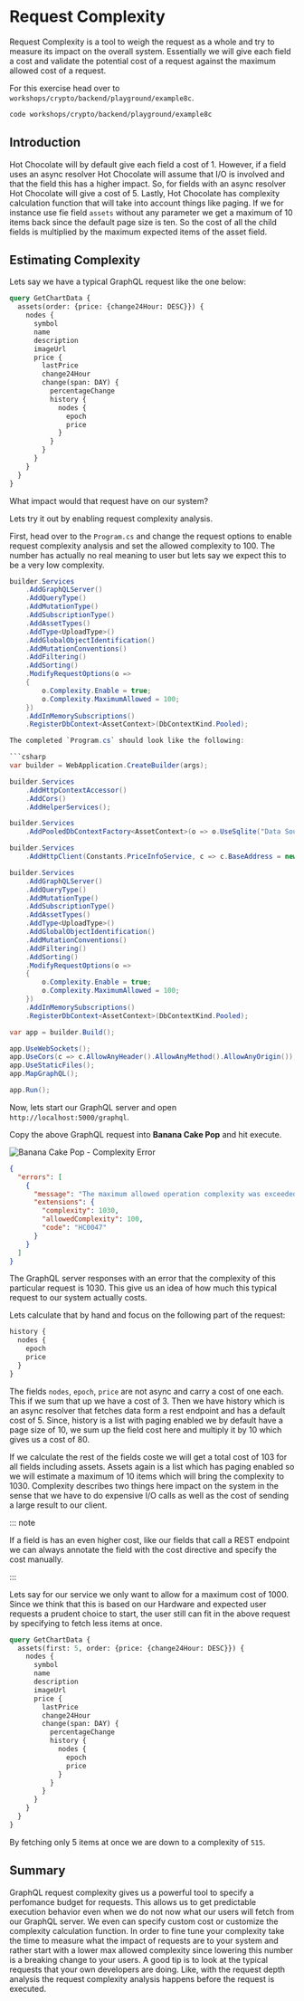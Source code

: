 # Request Complexity

Request Complexity is a tool to weigh the request as a whole and try to measure its impact on the overall system. Essentially we will give each field a cost and validate the potential cost of a request against the maximum allowed cost of a request.

For this exercise head over to `workshops/crypto/backend/playground/example8c`.

```bash
code workshops/crypto/backend/playground/example8c
```

## Introduction

Hot Chocolate will by default give each field a cost of 1. However, if a field uses an async resolver Hot Chocolate will assume that I/O is involved and that the field this has a higher impact. So, for fields with an async resolver Hot Chocolate will give a cost of 5. Lastly, Hot Chocolate has complexity calculation function that will take into account things like paging. If we for instance use fie field `assets` without any parameter we get a maximum of 10 items back since the default page size is ten. So the cost of all the child fields is multiplied by the maximum expected items of the asset field.

## Estimating Complexity

Lets say we have a typical GraphQL request like the one below:

```graphql
query GetChartData {
  assets(order: {price: {change24Hour: DESC}}) {
    nodes {
      symbol
      name
      description
      imageUrl
      price {
        lastPrice
        change24Hour
        change(span: DAY) {
          percentageChange
          history {
            nodes {
              epoch
              price
            }
          }
        }
      }
    }
  }
}
```

What impact would that request have on our system?

Lets try it out by enabling request complexity analysis.

First, head over to the `Program.cs` and change the request options to enable request complexity analysis and set the allowed complexity to 100. The number has actually no real meaning to user but lets say we expect this to be a very low complexity.

````csharp
builder.Services
    .AddGraphQLServer()
    .AddQueryType()
    .AddMutationType()
    .AddSubscriptionType()
    .AddAssetTypes()
    .AddType<UploadType>()
    .AddGlobalObjectIdentification()
    .AddMutationConventions()
    .AddFiltering()
    .AddSorting()
    .ModifyRequestOptions(o =>
    {
        o.Complexity.Enable = true;
        o.Complexity.MaximumAllowed = 100;
    })
    .AddInMemorySubscriptions()
    .RegisterDbContext<AssetContext>(DbContextKind.Pooled);

The completed `Program.cs` should look like the following:

```csharp
var builder = WebApplication.CreateBuilder(args);

builder.Services
    .AddHttpContextAccessor()
    .AddCors()
    .AddHelperServices();

builder.Services
    .AddPooledDbContextFactory<AssetContext>(o => o.UseSqlite("Data Source=assets.db"));

builder.Services
    .AddHttpClient(Constants.PriceInfoService, c => c.BaseAddress = new("https://ccc-workshop-eu-functions.azurewebsites.net"));

builder.Services
    .AddGraphQLServer()
    .AddQueryType()
    .AddMutationType()
    .AddSubscriptionType()
    .AddAssetTypes()
    .AddType<UploadType>()
    .AddGlobalObjectIdentification()
    .AddMutationConventions()
    .AddFiltering()
    .AddSorting()
    .ModifyRequestOptions(o =>
    {
        o.Complexity.Enable = true;
        o.Complexity.MaximumAllowed = 100;
    })
    .AddInMemorySubscriptions()
    .RegisterDbContext<AssetContext>(DbContextKind.Pooled);

var app = builder.Build();

app.UseWebSockets();
app.UseCors(c => c.AllowAnyHeader().AllowAnyMethod().AllowAnyOrigin());
app.UseStaticFiles();
app.MapGraphQL();

app.Run();
````

Now, lets start our GraphQL server and open `http://localhost:5000/graphql`.

Copy the above GraphQL request into **Banana Cake Pop** and hit execute.

![Banana Cake Pop - Complexity Error](../images/example8a-bcp1.png)

```json
{
  "errors": [
    {
      "message": "The maximum allowed operation complexity was exceeded.",
      "extensions": {
        "complexity": 1030,
        "allowedComplexity": 100,
        "code": "HC0047"
      }
    }
  ]
}
```

The GraphQL server responses with an error that the complexity of this particular request is 1030. This give us an idea of how much this typical request to our system actually costs.

Lets calculate that by hand and focus on the following part of the request:

```graphql
history {
  nodes {
    epoch
    price
  }
}
```

The fields `nodes`, `epoch`, `price` are not async and carry a cost of one each. This if we sum that up we have a cost of 3. Then we have history which is an async resolver that fetches data form a rest endpoint and has a default cost of 5. Since, history is a list with paging enabled we by default have a page size of 10, we sum up the field cost here and multiply it by 10 which gives us a cost of 80.

If we calculate the rest of the fields coste we will get a total cost of 103 for all fields including assets. Assets again is a list which has paging enabled so we will estimate a maximum of 10 items which will bring the complexity to 1030. Complexity describes two things here impact on the system in the sense that we have to do expensive I/O calls as well as the cost of sending a large result to our client.

::: note

If a field is has an even higher cost, like our fields that call a REST endpoint we can always annotate the field with the cost directive and specify the cost manually.

:::

Lets say for our service we only want to allow for a maximum cost of 1000. Since we think that this is based on our Hardware and expected user requests a prudent choice to start, the user still can fit in the above request by specifying to fetch less items at once. 

```graphql
query GetChartData {
  assets(first: 5, order: {price: {change24Hour: DESC}}) {
    nodes {
      symbol
      name
      description
      imageUrl
      price {
        lastPrice
        change24Hour
        change(span: DAY) {
          percentageChange
          history {
            nodes {
              epoch
              price
            }
          }
        }
      }
    }
  }
}
```

By fetching only 5 items at once we are down to a complexity of `515`.

## Summary

GraphQL request complexity gives us a powerful tool to specify a perfomance budget for requests. This allows us to get predictable execution behavior even when we do not now what our users will fetch from our GraphQL server. We even can specify custom cost or customize the complexity calculation function. In order to fine tune your complexity take the time to measure what the impact of requests are to your system and rather start with a lower max allowed complexity since lowering this number is a breaking change to your users. A good tip is to look at the typical requests that your own developers are doing. Like, with the request depth analysis the request complexity analysis happens before the request is executed.